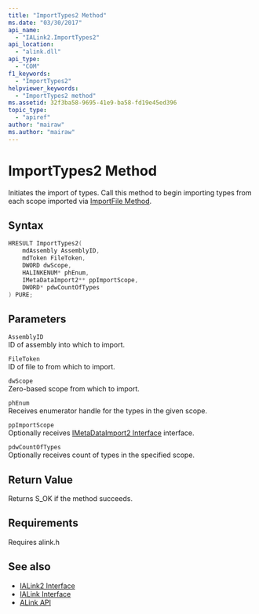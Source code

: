 ```yaml
---
title: "ImportTypes2 Method"
ms.date: "03/30/2017"
api_name: 
  - "IALink2.ImportTypes2"
api_location: 
  - "alink.dll"
api_type: 
  - "COM"
f1_keywords: 
  - "ImportTypes2"
helpviewer_keywords: 
  - "ImportTypes2 method"
ms.assetid: 32f3ba58-9695-41e9-ba58-fd19e45ed396
topic_type: 
  - "apiref"
author: "mairaw"
ms.author: "mairaw"
---
```

# ImportTypes2 Method
Initiates the import of types. Call this method to begin importing types from each scope imported via [ImportFile Method](importfile-method.md).  
  
## Syntax  
  
```cpp  
HRESULT ImportTypes2(  
    mdAssembly AssemblyID,  
    mdToken FileToken,  
    DWORD dwScope,  
    HALINKENUM* phEnum,  
    IMetaDataImport2** ppImportScope,  
    DWORD* pdwCountOfTypes  
) PURE;  
```  
  
## Parameters  
 `AssemblyID`  
 ID of assembly into which to import.  
  
 `FileToken`  
 ID of file to from which to import.  
  
 `dwScope`  
 Zero-based scope from which to import.  
  
 `phEnum`  
 Receives enumerator handle for the types in the given scope.  
  
 `ppImportScope`  
 Optionally receives [IMetaDataImport2 Interface](../metadata/imetadataimport2-interface.md) interface.  
  
 `pdwCountOfTypes`  
 Optionally receives count of types in the specified scope.  
  
## Return Value  
 Returns S_OK if the method succeeds.  
  
## Requirements  
 Requires alink.h  
  
## See also

- [IALink2 Interface](ialink2-interface.md)
- [IALink Interface](ialink-interface.md)
- [ALink API](index.md)
